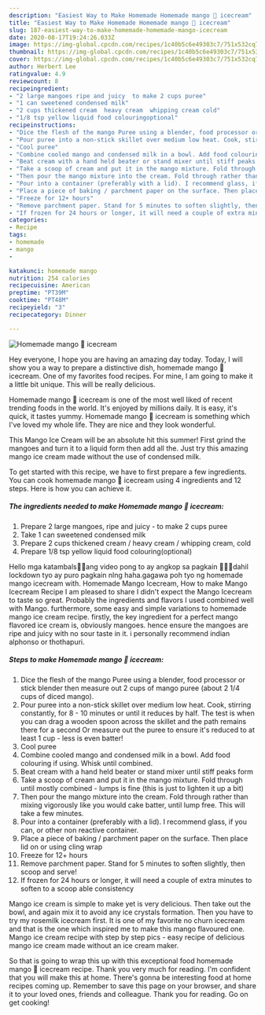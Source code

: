 ```yaml
---
description: "Easiest Way to Make Homemade Homemade mango 🍨 icecream"
title: "Easiest Way to Make Homemade Homemade mango 🍨 icecream"
slug: 187-easiest-way-to-make-homemade-homemade-mango-icecream
date: 2020-08-17T19:24:26.033Z
image: https://img-global.cpcdn.com/recipes/1c40b5c6e49303c7/751x532cq70/homemade-mango-🍨-icecream-recipe-main-photo.jpg
thumbnail: https://img-global.cpcdn.com/recipes/1c40b5c6e49303c7/751x532cq70/homemade-mango-🍨-icecream-recipe-main-photo.jpg
cover: https://img-global.cpcdn.com/recipes/1c40b5c6e49303c7/751x532cq70/homemade-mango-🍨-icecream-recipe-main-photo.jpg
author: Herbert Lee
ratingvalue: 4.9
reviewcount: 8
recipeingredient:
- "2 large mangoes ripe and juicy  to make 2 cups puree"
- "1 can sweetened condensed milk"
- "2 cups thickened cream  heavy cream  whipping cream cold"
- "1/8 tsp yellow liquid food colouringoptional"
recipeinstructions:
- "Dice the flesh of the mango Puree using a blender, food processor or stick blender then measure out 2 cups of mango puree (about 2 1/4 cups of diced mango)."
- "Pour puree into a non-stick skillet over medium low heat. Cook, stirring constantly, for 8 - 10 minutes or until it reduces by half. The test is when you can drag a wooden spoon across the skillet and the path remains there for a second Or measure out the puree to ensure it&#39;s reduced to at least 1 cup - less is even batter!"
- "Cool puree"
- "Combine cooled mango and condensed milk in a bowl. Add food colouring if using. Whisk until combined."
- "Beat cream with a hand held beater or stand mixer until stiff peaks form"
- "Take a scoop of cream and put it in the mango mixture. Fold through until mostly combined - lumps is fine (this is just to lighten it up a bit)"
- "Then pour the mango mixture into the cream. Fold through rather than mixing vigorously like you would cake batter, until lump free. This will take a few minutes."
- "Pour into a container (preferably with a lid). I recommend glass, if you can, or other non reactive container."
- "Place a piece of baking / parchment paper on the surface. Then place lid on or using cling wrap"
- "Freeze for 12+ hours"
- "Remove parchment paper. Stand for 5 minutes to soften slightly, then scoop and serve!"
- "If frozen for 24 hours or longer, it will need a couple of extra minutes to soften to a scoop able consistency"
categories:
- Recipe
tags:
- homemade
- mango
- 

katakunci: homemade mango  
nutrition: 254 calories
recipecuisine: American
preptime: "PT39M"
cooktime: "PT48M"
recipeyield: "3"
recipecategory: Dinner

---
```



![Homemade mango 🍨 icecream](https://img-global.cpcdn.com/recipes/1c40b5c6e49303c7/751x532cq70/homemade-mango-🍨-icecream-recipe-main-photo.jpg)

Hey everyone, I hope you are having an amazing day today. Today, I will show you a way to prepare a distinctive dish, homemade mango 🍨 icecream. One of my favorites food recipes. For mine, I am going to make it a little bit unique. This will be really delicious.

Homemade mango 🍨 icecream is one of the most well liked of recent trending foods in the world. It's enjoyed by millions daily. It is easy, it's quick, it tastes yummy. Homemade mango 🍨 icecream is something which I've loved my whole life. They are nice and they look wonderful.

This Mango Ice Cream will be an absolute hit this summer! First grind the mangoes and turn it to a liquid form then add all the. Just try this amazing mango ice cream made without the use of condensed milk.


To get started with this recipe, we have to first prepare a few ingredients. You can cook homemade mango 🍨 icecream using 4 ingredients and 12 steps. Here is how you can achieve it.

<!--inarticleads1-->

##### The ingredients needed to make Homemade mango 🍨 icecream:

1. Prepare 2 large mangoes, ripe and juicy - to make 2 cups puree
1. Take 1 can sweetened condensed milk
1. Prepare 2 cups thickened cream / heavy cream / whipping cream, cold
1. Prepare 1/8 tsp yellow liquid food colouring(optional)


Hello mga katambals🤗🤗ang video pong to ay angkop sa pagkain 🤣🤣🐖dahil lockdown tyo ay puro pagkain nlng haha.gagawa poh tyo ng homemade mango icecream with. Homemade Mango Icecream, How to make Mango Icecream Recipe I am pleased to share I didn&#39;t expect the Mango Icecream to taste so great. Probably the ingredients and flavors I used combined well with Mango. furthermore, some easy and simple variations to homemade mango ice cream recipe. firstly, the key ingredient for a perfect mango flavored ice cream is, obviously mangoes. hence ensure the mangoes are ripe and juicy with no sour taste in it. i personally recommend indian alphonso or thothapuri. 

<!--inarticleads2-->

##### Steps to make Homemade mango 🍨 icecream:

1. Dice the flesh of the mango Puree using a blender, food processor or stick blender then measure out 2 cups of mango puree (about 2 1/4 cups of diced mango).
1. Pour puree into a non-stick skillet over medium low heat. Cook, stirring constantly, for 8 - 10 minutes or until it reduces by half. The test is when you can drag a wooden spoon across the skillet and the path remains there for a second Or measure out the puree to ensure it&#39;s reduced to at least 1 cup - less is even batter!
1. Cool puree
1. Combine cooled mango and condensed milk in a bowl. Add food colouring if using. Whisk until combined.
1. Beat cream with a hand held beater or stand mixer until stiff peaks form
1. Take a scoop of cream and put it in the mango mixture. Fold through until mostly combined - lumps is fine (this is just to lighten it up a bit)
1. Then pour the mango mixture into the cream. Fold through rather than mixing vigorously like you would cake batter, until lump free. This will take a few minutes.
1. Pour into a container (preferably with a lid). I recommend glass, if you can, or other non reactive container.
1. Place a piece of baking / parchment paper on the surface. Then place lid on or using cling wrap
1. Freeze for 12+ hours
1. Remove parchment paper. Stand for 5 minutes to soften slightly, then scoop and serve!
1. If frozen for 24 hours or longer, it will need a couple of extra minutes to soften to a scoop able consistency


Mango ice cream is simple to make yet is very delicious. Then take out the bowl, and again mix it to avoid any ice crystals formation. Then you have to try my rosemilk icecream first. It is one of my favorite no churn icecream and that is the one which inspired me to make this mango flavoured one. Mango ice cream recipe with step by step pics - easy recipe of delicious mango ice cream made without an ice cream maker. 

So that is going to wrap this up with this exceptional food homemade mango 🍨 icecream recipe. Thank you very much for reading. I'm confident that you will make this at home. There's gonna be interesting food at home recipes coming up. Remember to save this page on your browser, and share it to your loved ones, friends and colleague. Thank you for reading. Go on get cooking!
